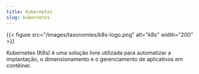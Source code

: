 ```yaml
---
title: Kubernetes
slug: kubernetes
---
```


{{< figure src="/images/taxonomies/k8s-logo.png" alt="k8s" width="200" >}}

Kubernetes (K8s) é uma solução livre utilizada para automatizar a implantação, o dimensionamento e o gerenciamento de aplicativos em contêiner.

